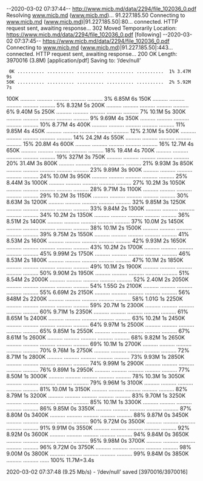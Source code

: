 --2020-03-02 07:37:44--  http://www.micb.md/data/2294/file_102036_0.pdf
Resolving www.micb.md (www.micb.md)... 91.227.185.50
Connecting to www.micb.md (www.micb.md)|91.227.185.50|:80... connected.
HTTP request sent, awaiting response... 302 Moved Temporarily
Location: https://www.micb.md/data/2294/file_102036_0.pdf [following]
--2020-03-02 07:37:45--  https://www.micb.md/data/2294/file_102036_0.pdf
Connecting to www.micb.md (www.micb.md)|91.227.185.50|:443... connected.
HTTP request sent, awaiting response... 200 OK
Length: 3970016 (3.8M) [application/pdf]
Saving to: ‘/dev/null’

     0K .......... .......... .......... .......... ..........  1% 3.47M 9s
    50K .......... .......... .......... .......... ..........  2% 5.92M 7s
   100K .......... .......... .......... .......... ..........  3% 6.85M 6s
   150K .......... .......... .......... .......... ..........  5% 8.32M 5s
   200K .......... .......... .......... .......... ..........  6% 9.40M 5s
   250K .......... .......... .......... .......... ..........  7% 10.1M 5s
   300K .......... .......... .......... .......... ..........  9% 9.69M 4s
   350K .......... .......... .......... .......... .......... 10% 8.77M 4s
   400K .......... .......... .......... .......... .......... 11% 9.85M 4s
   450K .......... .......... .......... .......... .......... 12% 2.10M 5s
   500K .......... .......... .......... .......... .......... 14% 24.2M 4s
   550K .......... .......... .......... .......... .......... 15% 20.8M 4s
   600K .......... .......... .......... .......... .......... 16% 12.7M 4s
   650K .......... .......... .......... .......... .......... 18% 19.4M 4s
   700K .......... .......... .......... .......... .......... 19%  327M 3s
   750K .......... .......... .......... .......... .......... 20% 31.4M 3s
   800K .......... .......... .......... .......... .......... 21% 9.93M 3s
   850K .......... .......... .......... .......... .......... 23% 9.89M 3s
   900K .......... .......... .......... .......... .......... 24% 10.0M 3s
   950K .......... .......... .......... .......... .......... 25% 8.44M 3s
  1000K .......... .......... .......... .......... .......... 27% 10.2M 3s
  1050K .......... .......... .......... .......... .......... 28% 9.71M 3s
  1100K .......... .......... .......... .......... .......... 29% 10.2M 3s
  1150K .......... .......... .......... .......... .......... 30% 8.63M 3s
  1200K .......... .......... .......... .......... .......... 32% 9.85M 3s
  1250K .......... .......... .......... .......... .......... 33% 9.84M 2s
  1300K .......... .......... .......... .......... .......... 34% 10.2M 2s
  1350K .......... .......... .......... .......... .......... 36% 8.51M 2s
  1400K .......... .......... .......... .......... .......... 37% 10.0M 2s
  1450K .......... .......... .......... .......... .......... 38% 10.1M 2s
  1500K .......... .......... .......... .......... .......... 39% 9.75M 2s
  1550K .......... .......... .......... .......... .......... 41% 8.53M 2s
  1600K .......... .......... .......... .......... .......... 42% 9.93M 2s
  1650K .......... .......... .......... .......... .......... 43% 10.2M 2s
  1700K .......... .......... .......... .......... .......... 45% 9.99M 2s
  1750K .......... .......... .......... .......... .......... 46% 8.53M 2s
  1800K .......... .......... .......... .......... .......... 47% 10.1M 2s
  1850K .......... .......... .......... .......... .......... 49% 10.1M 2s
  1900K .......... .......... .......... .......... .......... 50% 9.90M 2s
  1950K .......... .......... .......... .......... .......... 51% 8.54M 2s
  2000K .......... .......... .......... .......... .......... 52% 2.40M 2s
  2050K .......... .......... .......... .......... .......... 54% 1.55G 2s
  2100K .......... .......... .......... .......... .......... 55% 6.69M 2s
  2150K .......... .......... .......... .......... .......... 56%  848M 2s
  2200K .......... .......... .......... .......... .......... 58% 1.01G 1s
  2250K .......... .......... .......... .......... .......... 59% 20.7M 1s
  2300K .......... .......... .......... .......... .......... 60% 9.71M 1s
  2350K .......... .......... .......... .......... .......... 61% 8.65M 1s
  2400K .......... .......... .......... .......... .......... 63% 10.2M 1s
  2450K .......... .......... .......... .......... .......... 64% 9.97M 1s
  2500K .......... .......... .......... .......... .......... 65% 9.85M 1s
  2550K .......... .......... .......... .......... .......... 67% 8.61M 1s
  2600K .......... .......... .......... .......... .......... 68% 9.82M 1s
  2650K .......... .......... .......... .......... .......... 69% 10.1M 1s
  2700K .......... .......... .......... .......... .......... 70% 9.76M 1s
  2750K .......... .......... .......... .......... .......... 72% 8.71M 1s
  2800K .......... .......... .......... .......... .......... 73% 9.93M 1s
  2850K .......... .......... .......... .......... .......... 74% 9.99M 1s
  2900K .......... .......... .......... .......... .......... 76% 9.89M 1s
  2950K .......... .......... .......... .......... .......... 77% 8.50M 1s
  3000K .......... .......... .......... .......... .......... 78% 10.3M 1s
  3050K .......... .......... .......... .......... .......... 79% 9.96M 1s
  3100K .......... .......... .......... .......... .......... 81% 10.0M 1s
  3150K .......... .......... .......... .......... .......... 82% 8.79M 1s
  3200K .......... .......... .......... .......... .......... 83% 9.70M 1s
  3250K .......... .......... .......... .......... .......... 85% 10.1M 1s
  3300K .......... .......... .......... .......... .......... 86% 9.85M 0s
  3350K .......... .......... .......... .......... .......... 87% 8.80M 0s
  3400K .......... .......... .......... .......... .......... 88% 9.87M 0s
  3450K .......... .......... .......... .......... .......... 90% 9.72M 0s
  3500K .......... .......... .......... .......... .......... 91% 9.91M 0s
  3550K .......... .......... .......... .......... .......... 92% 8.92M 0s
  3600K .......... .......... .......... .......... .......... 94% 9.84M 0s
  3650K .......... .......... .......... .......... .......... 95% 9.98M 0s
  3700K .......... .......... .......... .......... .......... 96% 9.72M 0s
  3750K .......... .......... .......... .......... .......... 98% 9.00M 0s
  3800K .......... .......... .......... .......... .......... 99% 9.84M 0s
  3850K .......... .......... ......                          100% 11.7M=3.4s

2020-03-02 07:37:48 (9.25 Mb/s) - ‘/dev/null’ saved [3970016/3970016]

